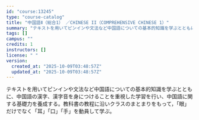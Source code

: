 ```yaml
---
id: "course:13245"
type: "course-catalog"
title: "中国語Ⅱ（総合1） ／CHINESE II（COMPREHENSIVE CHINESE 1）"
summary: "テキストを用いてピンインや文法など中国語についての基本的知識を学ぶとともに、中国語の漢字、漢字音を身につけることを重視した学習を行い、中国語に関する基礎力を養成する。教科書の教程に沿いクラスのまとまりをもって，「眼」だけでなく「耳」「口」「…"
tags: []
campus: ""
credits: 1
instructors: []
license: " "
version:
  created_at: "2025-10-09T03:48:57Z"
  updated_at: "2025-10-09T03:48:57Z"
---
```


テキストを用いてピンインや文法など中国語についての基本的知識を学ぶとともに、中国語の漢字、漢字音を身につけることを重視した学習を行い、中国語に関する基礎力を養成する。教科書の教程に沿いクラスのまとまりをもって，「眼」だけでなく「耳」「口」「手」を動員して学ぶ。
